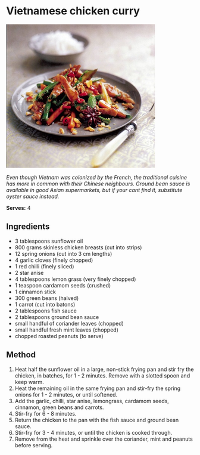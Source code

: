 # Vietnamese chicken curry

![Name](resources/vietnamese-curry.jpg)

*Even though Vietnam was colonized by the French, the traditional cuisine has more in common with their Chinese neighbours. Ground bean sauce is available in good Asian supermarkets, but if your cant find it, substitute oyster sauce instead.*

**Serves:** 4

## Ingredients
- 3 tablespoons sunflower oil
- 800 grams  skinless chicken breasts (cut into strips)
-  12 spring onions (cut into 3 cm lengths)
-  4 garlic cloves (finely chopped)
- 1 red chilli (finely sliced)
- 2 star anise
- 4 tablespoons lemon grass (very finely chopped)
- 1 teaspoon cardamom seeds (crushed)
- 1 cinnamon stick
-  300 green beans (halved)
- 1 carrot (cut into batons)
- 2 tablespoons fish sauce
- 2 tablespoons ground bean sauce
- small handful of coriander leaves (chopped)
- small handful fresh mint leaves (chopped)
- chopped roasted peanuts (to serve)

## Method
1. Heat half the sunflower oil in a large, non-stick frying pan and stir fry the chicken, in batches, for 1 - 2 minutes. Remove with a slotted spoon and keep warm.
1. Heat the remaining oil in the same frying pan and stir-fry the spring onions for 1 - 2 minutes, or until softened.
1. Add the garlic, chilli, star anise, lemongrass, cardamom seeds, cinnamon, green beans and carrots.
1. Stir-fry for 6 - 8 minutes.
1. Return the chicken to the pan with the fish sauce and ground bean sauce.
1. Stir-fry for 3 - 4 minutes, or until the chicken is cooked through.
1. Remove from the heat and sprinkle over the coriander, mint and peanuts before serving.